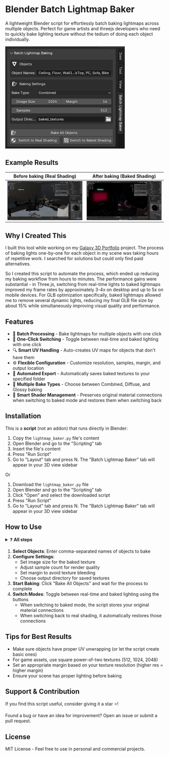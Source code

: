 # Blender Batch Lightmap Baker

A lightweight Blender script for effortlessly batch baking lightmaps across multiple objects. Perfect for game artists and threejs developers who need to quickly bake lighting texture without the tedium of doing each object individually.  

![Lightmap Baker Preview](docs/assets/images/ui.jpg)

## Example Results

Before baking (Real Shading) | After baking (Baked Shading)
:-------------------------:|:-------------------------:
![Before](docs/assets/images/real_shading.jpg) | ![After](docs/assets/images/baked_shading.jpg)

## Why I Created This

I built this tool while working on my [Galaxy 3D Portfolio](https://github.com/techinz/galaxy-portfolio) project. The process of baking lights one-by-one for each object in my scene was taking hours of repetitive work. I searched for solutions but could only find paid alternatives.

So I created this script to automate the process, which ended up reducing my baking workflow from hours to minutes. The performance gains were substantial - in Three.js, switching from real-time lights to baked lightmaps improved my frame rates by approximately 3-4x on desktop and up to 5x on mobile devices. For GLB optimization specifically, baked lightmaps allowed me to remove several dynamic lights, reducing my final GLB file size by about 15% while simultaneously improving visual quality and performance.

## Features

- 🚀 **Batch Processing** - Bake lightmaps for multiple objects with one click
- 🔄 **One-Click Switching** - Toggle between real-time and baked lighting with one click
- 🔍 **Smart UV Handling** - Auto-creates UV maps for objects that don't have them
- ⚙️ **Flexible Configuration** - Customize resolution, samples, margin, and output location
- 💾 **Automated Export** - Automatically saves baked textures to your specified folder
- 🎯 **Multiple Bake Types** - Choose between Combined, Diffuse, and Glossy baking
- 🧠 **Smart Shader Management** - Preserves original material connections when switching to baked mode and restores them when switching back

## Installation

This is a **script** (not an addon) that runs directly in Blender:

1. Copy the `lightmap_baker.py` file's content
2. Open Blender and go to the "Scripting" tab
3. Insert the file's content
4. Press "Run Script"
5. Go to "Layout" tab and press N. The "Batch Lightmap Baker" tab will appear in your 3D view sidebar

Or

1. Download the `lightmap_baker.py` file
2. Open Blender and go to the "Scripting" tab
3. Click "Open" and select the downloaded script
4. Press "Run Script"
5. Go to "Layout" tab and press N. The "Batch Lightmap Baker" tab will appear in your 3D view sidebar

## How to Use

<details>
    <summary>❓ <b>All steps</b></summary>
    <div align="center">
        <h4>1. Open Blender and go to the "Scripting" tab</h4>
        <img src="docs/assets/images/steps/1.jpg" width="600">
        <h4>2. Insert the file's content</h4>
        <h4>3. Press "Run Script"</h4>
        <img src="docs/assets/images/steps/2_3.jpg" width="600">
        <h4>4. Go to "Layout" tab</h4>
        <h4>5. Press N</h4>
        <h4>6. Select "Batch Lightmap Baker" tab in your 3D view sidebar</h4>
        <h4>7. Enter comma-separated names of objects to bake (and change other settings if needed)</h4>
        <h4>8. Click "Bake All Objects" Button</h4>
        <img src="docs/assets/images/steps/4_8.jpg" width="600">
    </div>
</details>  

1. **Select Objects**: Enter comma-separated names of objects to bake
2. **Configure Settings**:
   - Set image size for the baked texture
   - Adjust sample count for render quality
   - Set margin to avoid texture bleeding
   - Choose output directory for saved textures
3. **Start Baking**: Click "Bake All Objects" and wait for the process to complete
4. **Switch Modes**: Toggle between real-time and baked lighting using the buttons
   - When switching to baked mode, the script stores your original material connections
   - When switching back to real shading, it automatically restores those connections

## Tips for Best Results

- Make sure objects have proper UV unwrapping (or let the script create basic ones)
- For game assets, use square power-of-two textures (512, 1024, 2048)
- Set an appropriate margin based on your texture resolution (higher res = higher margin)
- Ensure your scene has proper lighting before baking

## Support & Contribution

If you find this script useful, consider giving it a star ⭐! 

Found a bug or have an idea for improvement? Open an issue or submit a pull request.

## License

MIT License - Feel free to use in personal and commercial projects.